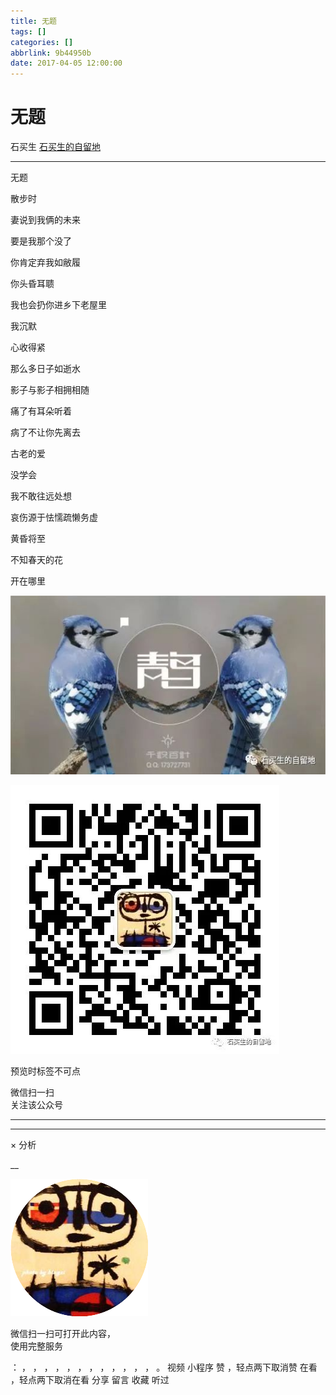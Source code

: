```yaml
---
title: 无题
tags: []
categories: []
abbrlink: 9b44950b
date: 2017-04-05 12:00:00
---
```


#  无题

石买生  [ 石买生的自留地 ](javascript:void\(0\);)

__ _ _ _ _

无题

散步时

妻说到我俩的未来

要是我那个没了

你肯定弃我如敝履

你头昏耳聩

我也会扔你进乡下老屋里

我沉默

心收得紧

那么多日子如逝水

影子与影子相拥相随

痛了有耳朵听着

病了不让你先离去

古老的爱

没学会

我不敢往远处想

哀伤源于怯懦疏懒务虚

黄昏将至

不知春天的花

开在哪里

![](20170405无题/img1.jpg)

![](shared/img2.jpg)

  

预览时标签不可点

微信扫一扫  
关注该公众号





****



****



×  分析

__

![作者头像](shared/img1.png)

微信扫一扫可打开此内容，  
使用完整服务

：  ，  ，  ，  ，  ，  ，  ，  ，  ，  ，  ，  ，  。  视频  小程序  赞  ，轻点两下取消赞  在看  ，轻点两下取消在看
分享  留言  收藏  听过

